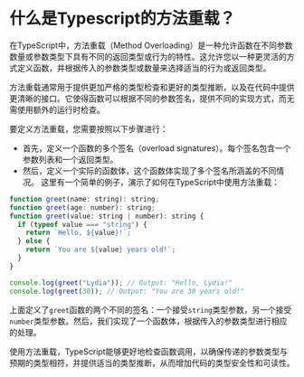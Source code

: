 # 什么是Typescript的方法重载？

在TypeScript中，方法重载（Method Overloading）是一种允许函数在不同参数数量或参数类型下具有不同的返回类型或行为的特性。这允许您以一种更灵活的方式定义函数，并根据传入的参数类型或数量来选择适当的行为或返回类型。

方法重载通常用于提供更加严格的类型检查和更好的类型推断，以及在代码中提供更清晰的接口。它使得函数可以根据不同的参数签名，提供不同的实现方式，而无需使用额外的运行时检查。

要定义方法重载，您需要按照以下步骤进行：

- 首先，定义一个函数的多个签名（overload signatures）。每个签名包含一个参数列表和一个返回类型。
- 然后，定义一个实际的函数体，这个函数体实现了多个签名所涵盖的不同情况。
这里有一个简单的例子，演示了如何在TypeScript中使用方法重载：

```js
function greet(name: string): string;
function greet(age: number): string;
function greet(value: string | number): string {
  if (typeof value === "string") {
    return `Hello, ${value}!`;
  } else {
    return `You are ${value} years old!`;
  }
}

console.log(greet("Lydia")); // Output: "Hello, Lydia!"
console.log(greet(30)); // Output: "You are 30 years old!"
```

上面定义了`greet`函数的两个不同的签名：一个接受`string`类型参数，另一个接受`number`类型参数。然后，我们实现了一个函数体，根据传入的参数类型进行相应的处理。

使用方法重载，TypeScript能够更好地检查函数调用，以确保传递的参数类型与预期的类型相符，并提供适当的类型推断，从而增加代码的类型安全性和可读性。
